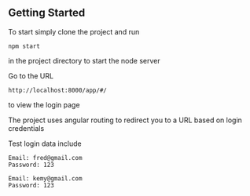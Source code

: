 
## Getting Started

To start simply clone the project and run 

```
npm start
```

in the project directory to start the node server


Go to the URL 

```
http://localhost:8000/app/#/
```
 

to view the login page

The project uses angular routing to redirect you to a URL based on login credentials 


Test login data include 

```
Email: fred@gmail.com
Password: 123
```

```
Email: kemy@gmail.com
Password: 123
```

